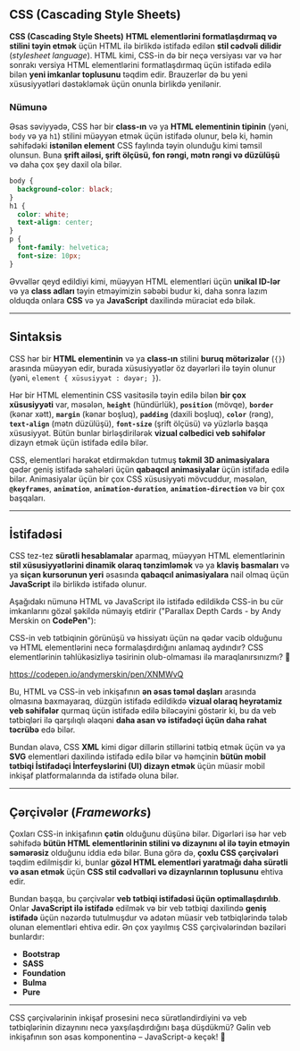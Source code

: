 ## CSS (Cascading Style Sheets)

**CSS (Cascading Style Sheets)** **HTML elementlərini formatlaşdırmaq və stilini təyin etmək** üçün HTML ilə birlikdə istifadə edilən **stil cədvəli dilidir** (*stylesheet language*). HTML kimi, CSS-in də bir neçə versiyası var və hər sonrakı versiya HTML elementlərini formatlaşdırmaq üçün istifadə edilə bilən **yeni imkanlar toplusunu** təqdim edir. Brauzerlər də bu yeni xüsusiyyətləri dəstəkləmək üçün onunla birlikdə yenilənir.

### Nümunə

Əsas səviyyədə, CSS hər bir **class-ın** və ya **HTML elementinin tipinin** (yəni, `body` və ya `h1`) stilini müəyyən etmək üçün istifadə olunur, belə ki, həmin səhifədəki **istənilən element** CSS faylında təyin olunduğu kimi təmsil olunsun. Buna **şrift ailəsi, şrift ölçüsü, fon rəngi, mətn rəngi və düzülüşü** və daha çox şey daxil ola bilər.

```css
body {
  background-color: black;
}
h1 {
  color: white;
  text-align: center;
}
p {
  font-family: helvetica;
  font-size: 10px;
}
```

Əvvəllər qeyd edildiyi kimi, müəyyən HTML elementləri üçün **unikal ID-lər** və ya **class adları** təyin etməyimizin səbəbi budur ki, daha sonra lazım olduqda onlara **CSS** və ya **JavaScript** daxilində müraciət edə bilək.

-----

## Sintaksis

CSS hər bir **HTML elementinin** və ya **class-ın** stilini **buruq mötərizələr** (`{}`) arasında müəyyən edir, burada xüsusiyyətlər öz dəyərləri ilə təyin olunur (yəni, `element { xüsusiyyət : dəyər; }`).

Hər bir HTML elementinin CSS vasitəsilə təyin edilə bilən **bir çox xüsusiyyəti** var, məsələn, **`height`** (hündürlük), **`position`** (mövqe), **`border`** (kənar xətt), **`margin`** (kənar boşluq), **`padding`** (daxili boşluq), **`color`** (rəng), **`text-align`** (mətn düzülüşü), **`font-size`** (şrift ölçüsü) və yüzlərlə başqa xüsusiyyət. Bütün bunlar birləşdirilərək **vizual cəlbedici veb səhifələr** dizayn etmək üçün istifadə edilə bilər.

CSS, elementləri hərəkət etdirməkdən tutmuş **təkmil 3D animasiyalara** qədər geniş istifadə sahələri üçün **qabaqcıl animasiyalar** üçün istifadə edilə bilər. Animasiyalar üçün bir çox CSS xüsusiyyəti mövcuddur, məsələn, **`@keyframes`**, **`animation`**, **`animation-duration`**, **`animation-direction`** və bir çox başqaları.

-----

## İstifadəsi

CSS tez-tez **sürətli hesablamalar** aparmaq, müəyyən HTML elementlərinin **stil xüsusiyyətlərini dinamik olaraq tənzimləmək** və ya **klaviş basmaları** və ya **siçan kursorunun yeri** əsasında **qabaqcıl animasiyalara** nail olmaq üçün **JavaScript** ilə birlikdə istifadə olunur.

Aşağıdakı nümunə HTML və JavaScript ilə istifadə edildikdə CSS-in bu cür imkanlarını gözəl şəkildə nümayiş etdirir ("Parallax Depth Cards - by Andy Merskin on **CodePen**"):

CSS-in veb tətbiqinin görünüşü və hissiyatı üçün nə qədər vacib olduğunu və HTML elementlərini necə formalaşdırdığını anlamaq aydındır? CSS elementlərinin təhlükəsizliyə təsirinin olub-olmaması ilə maraqlanırsınızmı? 🤔

https://codepen.io/andymerskin/pen/XNMWvQ

Bu, HTML və CSS-in veb inkişafının **ən əsas təməl daşları** arasında olmasına baxmayaraq, düzgün istifadə edildikdə **vizual olaraq heyrətamiz veb səhifələr** qurmaq üçün istifadə edilə biləcəyini göstərir ki, bu da veb tətbiqləri ilə qarşılıqlı əlaqəni **daha asan və istifadəçi üçün daha rahat təcrübə** edə bilər.

Bundan əlavə, CSS **XML** kimi digər dillərin stillərini tətbiq etmək üçün və ya **SVG** elementləri daxilində istifadə edilə bilər və həmçinin **bütün mobil tətbiqi İstifadəçi İnterfeyslərini (UI) dizayn etmək** üçün müasir mobil inkişaf platformalarında da istifadə oluna bilər.

---

## Çərçivələr (*Frameworks*)

Çoxları CSS-in inkişafının **çətin** olduğunu düşünə bilər. Digərləri isə hər veb səhifədə **bütün HTML elementlərinin stilini və dizaynını əl ilə təyin etməyin səmərəsiz** olduğunu iddia edə bilər. Buna görə də, **çoxlu CSS çərçivələri** təqdim edilmişdir ki, bunlar **gözəl HTML elementləri yaratmağı daha sürətli və asan etmək** üçün **CSS stil cədvəlləri və dizaynlarının toplusunu** ehtiva edir.

Bundan başqa, bu çərçivələr **veb tətbiqi istifadəsi üçün optimallaşdırılıb**. Onlar **JavaScript ilə istifadə** edilmək və bir veb tətbiqi daxilində **geniş istifadə** üçün nəzərdə tutulmuşdur və adətən müasir veb tətbiqlərində tələb olunan elementləri ehtiva edir. Ən çox yayılmış CSS çərçivələrindən bəziləri bunlardır:

* **Bootstrap**
* **SASS**
* **Foundation**
* **Bulma**
* **Pure**

---

CSS çərçivələrinin inkişaf prosesini necə sürətləndirdiyini və veb tətbiqlərinin dizaynını necə yaxşılaşdırdığını başa düşdükmü? Gəlin veb inkişafının son əsas komponentinə – JavaScript-ə keçək! 🤔











